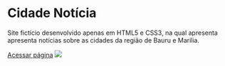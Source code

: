 <h1> Cidade Notícia </h1>
<p> Site fictício desenvolvido apenas em HTML5 e CSS3, na qual apresenta apresenta notícias sobre as cidades da região de Bauru e Marília. </p>
<a href="https://danibassetto.github.io/CidadeNoticia/" target="_blank">Acessar página</a>

<img src="Imagens/layout-site.jpg">
